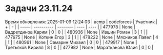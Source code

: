 # Задачи 23.11.24
Время обновления: 2025-01-09 12:24:03
| acmp  | codeforces | Участник | +    | -    |
| ----- | ---------- | -------- | ---- | ---- |
| 477978 | None | Вадретдинов Карим | 0 | 0 |
| 480936 | None | Ившин Роман | 3 | 1 |
| 477975 | None | Коткин Егор | 3 | 1 |
| 478222 | None | Мясников Павел | 4 | 1 |
| 480961 | None | Самарин Михаил | 0 | 0 |
| 479917 | None | Третьяков Кирилл | 8 | 0 |
| 477982 | None | Маратканова Юлия | 0 | 0 |

